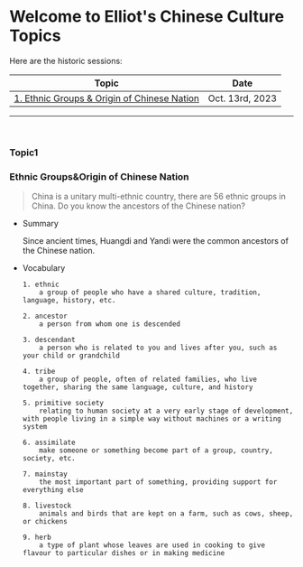 # Welcome to Elliot's Chinese Culture Topics

Here are the historic sessions:

| Topic | Date |
| ---- | ---- |
| [1. Ethnic Groups & Origin of Chinese Nation](#Topic1) | Oct. 13rd, 2023 |

<hr>

&nbsp;

### Topic1

### Ethnic Groups&Origin of Chinese Nation

> China is a unitary multi-ethnic country, there are 56 ethnic groups in China. Do you know the ancestors of the Chinese nation?

- Summary

    Since ancient times, Huangdi and Yandi were the common ancestors of the Chinese 
    nation.


- Vocabulary
    ```
    1. ethnic
        a group of people who have a shared culture, tradition, language, history, etc.
    
    2. ancestor
        a person from whom one is descended

    3. descendant
        a person who is related to you and lives after you, such as your child or grandchild

    4. tribe
        a group of people, often of related families, who live together, sharing the same language, culture, and history

    5. primitive society
        relating to human society at a very early stage of development, with people living in a simple way without machines or a writing system

    6. assimilate
        make someone or something become part of a group, country, society, etc.

    7. mainstay
        the most important part of something, providing support for everything else

    8. livestock
        animals and birds that are kept on a farm, such as cows, sheep, or chickens
    
    9. herb
        a type of plant whose leaves are used in cooking to give flavour to particular dishes or in making medicine
    ```






